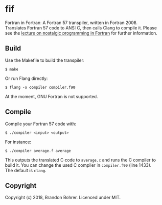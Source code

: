 # fif
Fortran in Fortran: A Fortran 57 transpiler, written in Fortran 2008. Translates
Fortran 57 code to ANSI C, then calls Clang to compile it. Please see the
[lecture on nostalgic programming in Fortran](http://www.contrib.andrew.cmu.edu/~wmaynes/lect/lecture01.pdf)
for further information.

## Build
Use the Makefile to build the transpiler:
```
$ make
```
Or run Flang directly:
```
$ flang -o compiler compiler.f90
```
At the moment, GNU Fortran is not supported.

## Compile
Compile your Fortran 57 code with:
```
$ ./compiler <input> <output>
```
For instance:
```
$ ./compiler average.f average
```
This outputs the translated C code to `average.c` and runs the C compiler to
build it. You can change the used C compiler in `compiler.f90` (line 1433).
The default is `clang`.

## Copyright
Copyright (c) 2018, Brandon Bohrer. Licenced under MIT.
